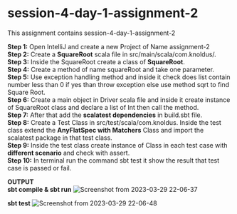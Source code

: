 # session-4-day-1-assignment-2
This assignment contains session-4-day-1-assignment-2

**Step 1:** Open IntelliJ and create a new Project of Name assignment-2   
**Step 2:** Create a **SquareRoot** scala file in src/main/scala/com.knoldus/.    
**Step 3:** Inside the SquareRoot create a class of **SquareRoot**.    
**Step 4:** Create a method of name squareRoot and take one parameter.     
**Step 5:** Use exception handling method and inside it check does list contain number less than 0 if yes than throw exception else use method sqrt to find Square Root.    
**Step 6:** Create a main object in Driver scala file and inside it create instance of SquareRoot class and declare a list of Int then call the method.    
**Step 7:** After that add the **scalatest dependencies** in build.sbt file.      
**Step 8:** Create a Test Class in src/test/scala/com.knoldus. Inside the test class extend the **AnyFlatSpec with Matchers** Class and import the scalatest package in that test class.      
**Step 9:** Inside the test class create instance of Class in each test case with **different scenario** and check with assert.     
**Step 10:** In terminal run the command sbt test it show the result that test case is passed or fail.

**OUTPUT     
sbt compile & sbt run**
![Screenshot from 2023-03-29 22-06-37](https://user-images.githubusercontent.com/124979629/228607982-d7f96b91-55a2-40b8-8462-5c651584b301.png)
    
**sbt test**
![Screenshot from 2023-03-29 22-06-48](https://user-images.githubusercontent.com/124979629/228608024-92375c40-6b4f-4742-8f95-7b9a1acd7e15.png)
